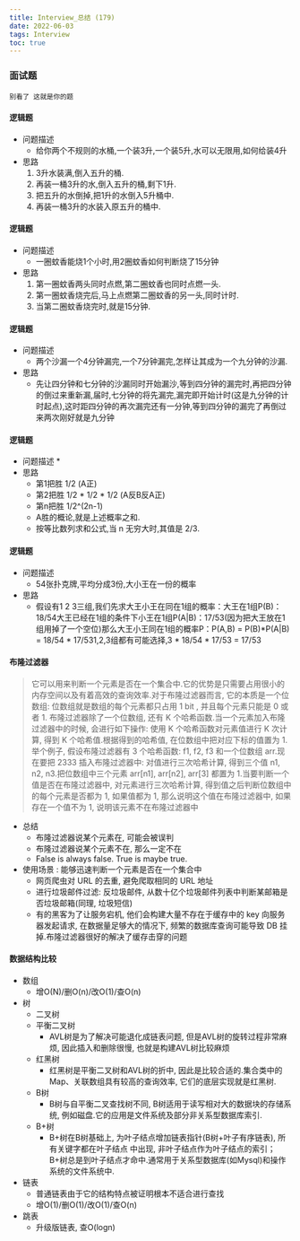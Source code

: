 ```yaml
---
title: Interview_总结 (179)
date: 2022-06-03
tags: Interview
toc: true
---
```


### 面试题
    别看了 这就是你的题

<!-- more -->

#### 逻辑题
- 问题描述
    * 给你两个不规则的水桶,一个装3升,一个装5升,水可以无限用,如何给装4升
- 思路
    1. 3升水装满,倒入五升的桶.
    2. 再装一桶3升的水,倒入五升的桶,剩下1升.
    3. 把五升的水倒掉,把1升的水倒入5升桶中.
    4. 再装一桶3升的水装入原五升的桶中.

#### 逻辑题
- 问题描述
    * 一圈蚊香能烧1个小时,用2圈蚊香如何判断烧了15分钟
- 思路
    1. 第一圈蚊香两头同时点燃,第二圈蚊香也同时点燃一头.
    2. 第一圈蚊香烧完后,马上点燃第二圈蚊香的另一头,同时计时.
    3. 当第二圈蚊香烧完时,就是15分钟.

#### 逻辑题
- 问题描述
    * 两个沙漏一个4分钟漏完,一个7分钟漏完,怎样让其成为一个九分钟的沙漏.
- 思路
    * 先让四分钟和七分钟的沙漏同时开始漏沙,等到四分钟的漏完时,再把四分钟的倒过来重新漏,届时,七分钟的将先漏完,漏完即开始计时(这是九分钟的计时起点),这时距四分钟的再次漏完还有一分钟,等到四分钟的漏完了再倒过来两次刚好就是九分钟

#### 逻辑题
- 问题描述
    * 
- 思路
    * 第1把胜 1/2 (A正)
    * 第2把胜 1/2 * 1/2 * 1/2 (A反B反A正)
    * 第n把胜 1/2^(2n-1)
    * A胜的概论,就是上述概率之和.
    * 按等比数列求和公式,当 n 无穷大时,其值是 2/3.

#### 逻辑题
- 问题描述
    * 54张扑克牌,平均分成3份,大小王在一份的概率
- 思路
    * 假设有1 2 3三组,我们先求大王小王在同在1组的概率：大王在1组P(B)：18/54大王已经在1组的条件下小王在1组P(A|B)：17/53(因为把大王放在1组用掉了一个空位)那么大王小王同在1组的概率P：P(A,B) = P(B)*P(A|B) = 18/54 * 17/531,2,3组都有可能选择,3 * 18/54 * 17/53 = 17/53

#### 布隆过滤器
> 它可以用来判断一个元素是否在一个集合中.它的优势是只需要占用很小的内存空间以及有着高效的查询效率.对于布隆过滤器而言, 它的本质是一个位数组: 位数组就是数组的每个元素都只占用 1 bit , 并且每个元素只能是 0 或者 1.
布隆过滤器除了一个位数组, 还有 K 个哈希函数.当一个元素加入布隆过滤器中的时候, 会进行如下操作: 使用  K 个哈希函数对元素值进行 K 次计算, 得到 K 个哈希值.根据得到的哈希值, 在位数组中把对应下标的值置为 1.举个例子, 假设布隆过滤器有 3 个哈希函数: f1, f2, f3 和一个位数组 arr.现在要把 2333 插入布隆过滤器中: 对值进行三次哈希计算, 得到三个值 n1, n2, n3.把位数组中三个元素 arr[n1], arr[n2], arr[3] 都置为 1.当要判断一个值是否在布隆过滤器中, 对元素进行三次哈希计算, 得到值之后判断位数组中的每个元素是否都为 1, 如果值都为 1, 那么说明这个值在布隆过滤器中, 如果存在一个值不为 1, 说明该元素不在布隆过滤器中
- 总结
    * 布隆过滤器说某个元素在, 可能会被误判
    * 布隆过滤器说某个元素不在, 那么一定不在
    * False is always false. True is maybe true.
- 使用场景 : 能够迅速判断一个元素是否在一个集合中
    * 网页爬虫对 URL 的去重, 避免爬取相同的 URL 地址
    * 进行垃圾邮件过滤: 反垃圾邮件, 从数十亿个垃圾邮件列表中判断某邮箱是否垃圾邮箱(同理, 垃圾短信)
    * 有的黑客为了让服务宕机, 他们会构建大量不存在于缓存中的 key 向服务器发起请求, 在数据量足够大的情况下, 频繁的数据库查询可能导致 DB 挂掉.布隆过滤器很好的解决了缓存击穿的问题

#### 数据结构比较
- 数组
    * 增O(N)/删O(n)/改O(1)/查O(n)
- 树
    * 二叉树
    * 平衡二叉树
        * AVL树是为了解决可能退化成链表问题, 但是AVL树的旋转过程非常麻烦, 因此插入和删除很慢, 也就是构建AVL树比较麻烦
    * 红黑树
        * 红黑树是平衡二叉树和AVL树的折中, 因此是比较合适的.集合类中的Map、关联数组具有较高的查询效率, 它们的底层实现就是红黑树.
    * B树
        * B树与自平衡二叉查找树不同, B树适用于读写相对大的数据块的存储系统, 例如磁盘.它的应用是文件系统及部分非关系型数据库索引.
    * B+树
        * B+树在B树基础上, 为叶子结点增加链表指针(B树+叶子有序链表), 所有关键字都在叶子结点 中出现, 非叶子结点作为叶子结点的索引；B+树总是到叶子结点才命中.通常用于关系型数据库(如Mysql)和操作系统的文件系统中.
- 链表
    * 普通链表由于它的结构特点被证明根本不适合进行查找
    * 增O(1)/删O(1)/改O(1)/查O(n)
- 跳表
    * 升级版链表, 查O(logn)


